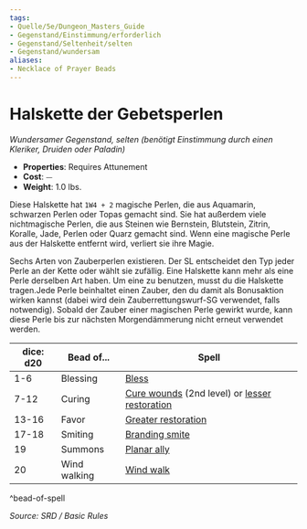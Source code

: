 ```yaml
---
tags:
- Quelle/5e/Dungeon_Masters_Guide
- Gegenstand/Einstimmung/erforderlich
- Gegenstand/Seltenheit/selten
- Gegenstand/wundersam
aliases:
- Necklace of Prayer Beads
---
```

# Halskette der Gebetsperlen
*Wundersamer Gegenstand, selten (benötigt Einstimmung durch einen Kleriker, Druiden oder Paladin)*  

- **Properties**: Requires Attunement
- **Cost**: ⏤
- **Weight**: 1.0 lbs.

Diese Halskette hat `1W4 + 2` magische Perlen, die aus Aquamarin, schwarzen Perlen oder Topas gemacht sind. Sie hat außerdem viele nichtmagische Perlen, die aus Steinen wie Bernstein, Blutstein, Zitrin, Koralle, Jade, Perlen oder Quarz gemacht sind. Wenn eine magische Perle aus der Halskette entfernt wird, verliert sie ihre Magie.

Sechs Arten von Zauberperlen existieren. Der SL entscheidet den Typ jeder Perle an der Kette oder wählt sie zufällig. Eine Halskette kann mehr als eine Perle derselben Art haben. Um eine zu benutzen, musst du die Halskette tragen.Jede Perle beinhaltet einen Zauber, den du damit als Bonusaktion wirken kannst (dabei wird dein Zauberrettungswurf-SG verwendet, falls notwendig). Sobald der Zauber einer magischen Perle gewirkt wurde, kann diese Perle bis zur nächsten Morgendämmerung nicht erneut verwendet werden.

| dice: d20 | Bead of... | Spell |
|-----------|------------|-------|
| 1-6 | Blessing | [Bless](Segnen.md) |
| 7-12 | Curing | [Cure wounds](Wunden%20heilen.md) (2nd level) or [lesser restoration](Schwache%20Genesung.md) |
| 13-16 | Favor | [Greater restoration](Vollständige%20Genesung.md) |
| 17-18 | Smiting | [Branding smite](Brandmarkendes-Niederstrecken.md) |
| 19 | Summons | [Planar ally](Verbündeter-aus-den-Ebenen.md) |
| 20 | Wind walking | [Wind walk](Wandwandeln.md) |
^bead-of-spell

*Source: SRD / Basic Rules*